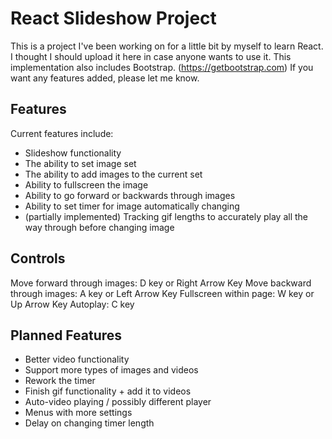 # React Slideshow Project

This is a project I've been working on for a little bit by myself to learn React. I thought I should upload it here in case anyone wants to use it.
This implementation also includes Bootstrap. (https://getbootstrap.com)
If you want any features added, please let me know.

## Features

Current features include:

- Slideshow functionality
- The ability to set image set
- The ability to add images to the current set
- Ability to fullscreen the image
- Ability to go forward or backwards through images
- Ability to set timer for image automatically changing
- (partially implemented) Tracking gif lengths to accurately play all the way through before changing image

## Controls

Move forward through images: D key or Right Arrow Key
Move backward through images: A key or Left Arrow Key
Fullscreen within page: W key or Up Arrow Key
Autoplay: C key

## Planned Features

- Better video functionality
- Support more types of images and videos
- Rework the timer
- Finish gif functionality + add it to videos
- Auto-video playing / possibly different player
- Menus with more settings
- Delay on changing timer length
